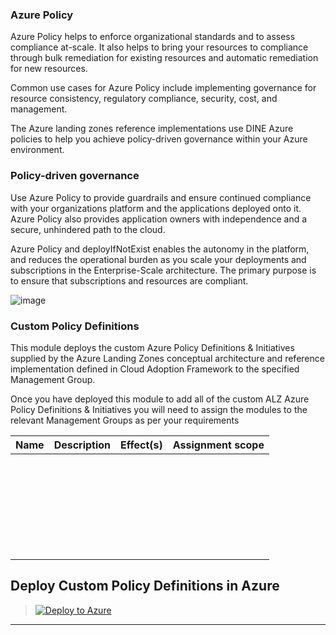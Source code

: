 
### **Azure Policy**

Azure Policy helps to enforce organizational standards and to assess compliance at-scale. It also helps to bring your resources to compliance through bulk remediation for existing resources and automatic remediation for new resources.

Common use cases for Azure Policy include implementing governance for resource consistency, regulatory compliance, security, cost, and management. 

The Azure landing zones reference implementations use DINE Azure policies to help you achieve policy-driven governance within your Azure environment. 

### **Policy-driven governance**
Use Azure Policy to provide guardrails and ensure continued compliance with your organizations platform and the applications deployed onto it. Azure Policy also provides application owners with independence and a secure, unhindered path to the cloud.

Azure Policy and deployIfNotExist enables the autonomy in the platform, and reduces the operational burden as you scale your deployments and subscriptions in the Enterprise-Scale architecture. The primary purpose is to ensure that subscriptions and resources are compliant.

![image](https://user-images.githubusercontent.com/22677711/164946452-1edf010f-81d6-44be-8f60-41bdb29bf2ab.png)


### **Custom Policy Definitions**

This module deploys the custom Azure Policy Definitions & Initiatives supplied by the Azure Landing Zones conceptual architecture and reference implementation defined in Cloud Adoption Framework to the specified Management Group.

Once you have deployed this module to add all of the custom ALZ Azure Policy Definitions & Initiatives you will need to assign the modules to the relevant Management Groups as per your requirements

|Name  | Description  | Effect(s)  | Assignment scope  |
| ------------ | ------------ | ------------ | ------------ |
|   |   |   |   |
|   |   |   |   |
|   |   |   |   |
|   |   |   |   |
|   |   |   |   |
|   |   |   |   |
|   |   |   |   |
|   |   |   |   |
|   |   |   |   |
|   |   |   |   |
|   |   |   |   |
|   |   |   |   |
|   |   |   |   |
|   |   |   |   |
|   |   |   |   |
|   |   |   |   |
|   |   |   |   |
|   |   |   |   |
|   |   |   |   |
|   |   |   |   |
|   |   |   |   |
|   |   |   |   |
|   |   |   |   |
|   |   |   |   |
|   |   |   |   |
|   |   |   |   |
|   |   |   |   |
|   |   |   |   | |

##  **Deploy Custom Policy Definitions in Azure**

> [![Deploy to Azure](https://aka.ms/deploytoazurebutton)](https://portal.azure.com/#create/Microsoft.Template/uri/https%3A%2F%2Fraw.githubusercontent.com%2Fsreekumarpg%2FACME-Azure-ELZ%2Fmain%2FDeployPolicy%2FARM_Deploy_policies.json)



------------


